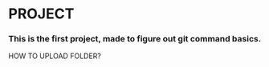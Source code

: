 # **PROJECT**
### This is the first project, made to figure out git command basics.
HOW TO UPLOAD FOLDER?
